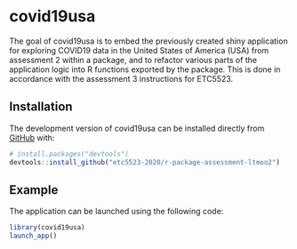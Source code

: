 
<!-- README.md is generated from README.Rmd. Please edit that file -->

# covid19usa

<!-- badges: start -->

<!-- badges: end -->

The goal of covid19usa is to embed the previously created shiny
application for exploring COVID19 data in the United States of America
(USA) from assessment 2 within a package, and to refactor various parts
of the application logic into R functions exported by the package. This
is done in accordance with the assessment 3 instructions for ETC5523.

## Installation

<!-- You can install the released version of covid19usa from [CRAN](https://CRAN.R-project.org) with: -->

<!-- ``` r -->

<!-- install.packages("covid19usa") -->

<!-- ``` -->

The development version of covid19usa can be installed directly from
[GitHub](https://github.com/etc5523-2020/r-package-assessment-ltmoo2)
with:

``` r
# install.packages("devtools")
devtools::install_github("etc5523-2020/r-package-assessment-ltmoo2")
```

## Example

The application can be launched using the following code:

``` r
library(covid19usa)
launch_app()
```
